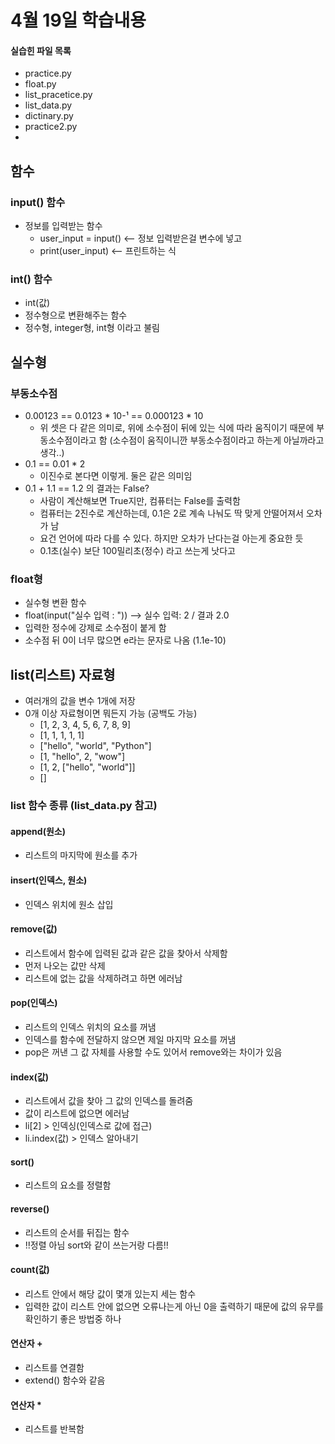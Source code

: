 # 4월 19일 학습내용
#### 실습힌 파일 목록
- practice.py
- float.py
- list_pracetice.py
- list_data.py
- dictinary.py
- practice2.py
- 
##  함수
### input() 함수
- 정보를 입력받는 함수 
  - user_input = input() <-- 정보 입력받은걸 변수에 넣고
  - print(user_input)    <-- 프린트하는 식

### int() 함수
- int(값)
- 정수형으로 변환해주는 함수
- 정수형, integer형, int형 이라고 불림

## 실수형
### 부동소수점
- 0.00123 == 0.0123 * 10-¹ == 0.000123 * 10
  - 위 셋은 다 같은 의미로, 위에 소수점이 뒤에 있는 식에 따라 움직이기 때문에 부동소수점이라고 함 (소수점이 움직이니깐 부동소수점이라고 하는게 아닐까라고 생각..)
- 0.1 == 0.01 * 2 
  - 이진수로 본다면 이렇게. 둘은 같은 의미임 
- 0.1 + 1.1 == 1.2 의 결과는 False?
  - 사람이 계산해보면 True지만, 컴퓨터는 False를 출력함 
  - 컴퓨터는 2진수로 계산하는데, 0.1은 2로 계속 나눠도 딱 맞게 안떨어져서 오차가 남
  - 요건 언어에 따라 다를 수 있다. 하지만 오차가 난다는걸 아는게 중요한 듯
  - 0.1초(실수) 보단 100밀리초(정수) 라고 쓰는게 낫다고 
### float형
- 실수형 변환 함수
- float(input("실수 입력 : ")) --> 실수 입력: 2 / 결과 2.0
- 입력한 정수에 강제로 소수점이 붙게 함
- 소수점 뒤 0이 너무 많으면 e라는 문자로 나옴 (1.1e-10)

## list(리스트) 자료형
- 여러개의 값을 변수 1개에 저장
- 0개 이상 자료형이면 뭐든지 가능 (공백도 가능)
  - [1, 2, 3, 4, 5, 6, 7, 8, 9]   
  - [1, 1, 1, 1, 1]
  - ["hello", "world", "Python"]
  - [1, "hello", 2, "wow"]
  - [1, 2, ["hello", "world"]]
  - []

### list 함수 종류 (list_data.py 참고)
#### append(원소)
- 리스트의 마지막에 원소를 추가
#### insert(인덱스, 원소)
- 인덱스 위치에 원소 삽입
#### remove(값)
- 리스트에서 함수에 입력된 값과 같은 값을 찾아서 삭제함
- 먼저 나오는 값만 삭제
- 리스트에 없는 값을 삭제하려고 하면 에러남
#### pop(인덱스)
- 리스트의 인덱스 위치의 요소를 꺼냄
- 인덱스를 함수에 전달하지 않으면 제일 마지막 요소를 꺼냄
- pop은 꺼낸 그 값 자체를 사용할 수도 있어서 remove와는 차이가 있음
#### index(값)
- 리스트에서 값을 찾아 그 값의 인덱스를 돌려줌
- 값이 리스트에 없으면 에러남
- li[2] > 인덱싱(인덱스로 값에 접근)
- li.index(값) > 인덱스 알아내기
#### sort()
- 리스트의 요소를 정렬함
#### reverse()
- 리스트의 순서를 뒤집는 함수
- !!정렬 아님 sort와 같이 쓰는거랑 다름!!
#### count(값)
- 리스트 안에서 해당 값이 몇개 있는지 세는 함수
- 입력한 값이 리스트 안에 없으면 오류나는게 아닌 0을 출력하기 때문에 값의 유무를 확인하기 좋은 방법중 하나
#### 연산자 +
- 리스트를 연결함
- extend() 함수와 같음
#### 연산자 *
- 리스트를 반복함
